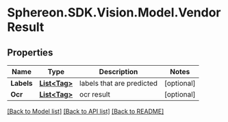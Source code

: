 # Sphereon.SDK.Vision.Model.VendorResult
## Properties

Name | Type | Description | Notes
------------ | ------------- | ------------- | -------------
**Labels** | [**List&lt;Tag&gt;**](Tag.md) | labels that are predicted | [optional] 
**Ocr** | [**List&lt;Tag&gt;**](Tag.md) | ocr result | [optional] 

[[Back to Model list]](../README.md#documentation-for-models) [[Back to API list]](../README.md#documentation-for-api-endpoints) [[Back to README]](../README.md)

